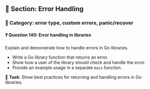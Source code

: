 ## 📘 Section: Error Handling  
### 🔹 Category: error type, custom errors, panic/recover  
#### ❓ Question 140: Error handling in libraries

Explain and demonstrate how to handle errors in Go libraries.

- Write a Go library function that returns an error.
- Show how a user of the library should check and handle the error.
- Provide an example usage in a separate `main` function.

🔧 **Task:** Show best practices for returning and handling errors in Go libraries.
